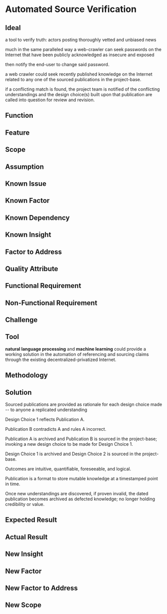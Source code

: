 # Automated Source Verification

## Ideal

a tool to verify truth: actors posting thoroughly vetted and unbiased news

much in the same paralleled way a web-crawler can seek passwords on the Internet that have been publicly acknowledged as insecure and exposed

then notify the end-user to change said password.

a web crawler could seek recently published knowledge on the Internet related to any one of the sourced publications in the project-base.

if a conflicting match is found, the project team is notified of the conflicting understandings and the design choice\(s\) built upon that publication are called into question for review and revision.

## Function

## Feature

## Scope

## Assumption

## Known Issue

## Known Factor

## Known Dependency

## Known Insight

## Factor to Address

## Quality Attribute

## Functional Requirement

## Non-Functional Requirement

## Challenge

## Tool

**natural language processing** and **machine learning** could provide a working solution in the automation of referencing and sourcing claims through the existing decentralized-privatized Internet.

## Methodology

## Solution

Sourced publications are provided as rationale for each design choice made -- to anyone a replicated understanding

Design Choice 1 reflects Publication A.

Publication B contradicts A and rules A incorrect.

Publication A is archived and Publication B is sourced in the project-base; invoking a new design choice to be made for Design Choice 1.

Design Choice 1 is archived and Design Choice 2 is sourced in the project-base.

Outcomes are intuitive, quantifiable, foreseeable, and logical.

Publication is a format to store mutable knowledge at a timestamped point in time.

Once new understandings are discovered, if proven invalid, the dated publication becomes archived as defected knowledge; no longer holding credibility or value.

## Expected Result

## Actual Result

## New Insight

## New Factor

## New Factor to Address

## New Scope


